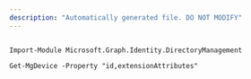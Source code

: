 ```yaml
---
description: "Automatically generated file. DO NOT MODIFY"
---
```


```powershellv1

Import-Module Microsoft.Graph.Identity.DirectoryManagement

Get-MgDevice -Property "id,extensionAttributes" 

```